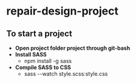 # repair-design-project

## To start a project

* **Open project folder project through git-bash** 
* **Install SASS** 
  * npm install -g sass
* **Compile SASS to CSS** 
  * sass --watch style.scss:style.css